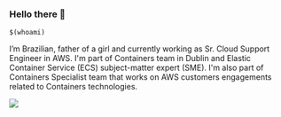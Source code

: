 ### Hello there 👋

`$(whoami)`

I’m Brazilian, father of a girl and currently working as Sr. Cloud Support Engineer in AWS. 
I'm part of Containers team in Dublin and Elastic Container Service (ECS) subject-matter expert (SME). 
I'm also part of Containers Specialist team that works on AWS customers engagements related to Containers technologies. 

<a href="https://www.linkedin.com/in/henriquessantana/" target="_blank"><img src="https://img.shields.io/badge/-LinkedIn-%230077B5?style=for-the-badge&logo=linkedin&logoColor=white" target="_blank"></a> 

